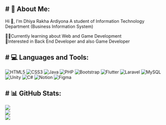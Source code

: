 <h2 align="left"># 💫 About Me:</h2>
Hi 👋, I'm Dhiya Rakha Ardiyona
A student of Information Technology Department (Business Information System)

👨‍💻Currently learning about Web and Game Development<br>🧐Interested in Back End Developer and also Game Developer

<h2 align="left"># 💻 Languages and Tools:</h2>

![HTML5](https://img.shields.io/badge/html5-%23E34F26.svg?style=for-the-badge&logo=html5&logoColor=white) ![CSS3](https://img.shields.io/badge/css3-%231572B6.svg?style=for-the-badge&logo=css3&logoColor=white) ![Java](https://img.shields.io/badge/java-%23ED8B00.svg?style=for-the-badge&logo=openjdk&logoColor=white) ![PHP](https://img.shields.io/badge/php-%23777BB4.svg?style=for-the-badge&logo=php&logoColor=white) ![Bootstrap](https://img.shields.io/badge/bootstrap-%238511FA.svg?style=for-the-badge&logo=bootstrap&logoColor=white) ![Flutter](https://img.shields.io/badge/Flutter-%2302569B.svg?style=for-the-badge&logo=Flutter&logoColor=white) ![Laravel](https://img.shields.io/badge/laravel-%23FF2D20.svg?style=for-the-badge&logo=laravel&logoColor=white) ![MySQL](https://img.shields.io/badge/mysql-4479A1.svg?style=for-the-badge&logo=mysql&logoColor=white) ![Unity](https://img.shields.io/badge/Unity-%23000000.svg?style=for-the-badge&logo=unity&logoColor=white) ![C#](https://img.shields.io/badge/C-sharp-%23239120.svg?style=for-the-badge&logo=c-sharp&logoColor=white) ![Notion](https://img.shields.io/badge/Notion-%23000000.svg?style=for-the-badge&logo=notion&logoColor=white) ![Figma](https://img.shields.io/badge/Figma-%23F24E1E.svg?style=for-the-badge&logo=figma&logoColor=white)

<h2 align="left"># 📊 GitHub Stats: </h2>

![](https://github-readme-stats.vercel.app/api?username=Ardiyona&theme=blueberry&hide_border=false&include_all_commits=false&count_private=false)<br/>
![](https://github-readme-streak-stats.herokuapp.com/?user=Ardiyona&theme=blueberry&hide_border=false)<br/>
![](https://github-readme-stats.vercel.app/api/top-langs/?username=Ardiyona&theme=blueberry&hide_border=false&include_all_commits=false&count_private=false&layout=compact)
